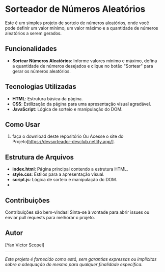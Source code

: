 # Sorteador de Números Aleatórios

Este é um simples projeto de sorteio de números aleatórios, onde você pode definir um valor mínimo, um valor máximo e a quantidade de números aleatórios a serem gerados. 

## Funcionalidades

- **Sortear Números Aleatórios**: Informe valores mínimo e máximo, defina a quantidade de números desejados e clique no botão "Sortear" para gerar os números aleatórios.

## Tecnologias Utilizadas

- **HTML**: Estrutura básica da página.
- **CSS**: Estilização da página para uma apresentação visual agradável.
- **JavaScript**: Lógica de sorteio e manipulação do DOM.

## Como Usar

1. faça o download deste repositório Ou Acesse o site do Projeto[https://devsorteador-devclub.netlify.app/].

## Estrutura de Arquivos

- **index.html**: Página principal contendo a estrutura HTML.
- **style.css**: Estilos para a apresentação visual.
- **script.js**: Lógica de sorteio e manipulação do DOM.
- 
## Contribuições

Contribuições são bem-vindas! Sinta-se à vontade para abrir issues ou enviar pull requests para melhorar o projeto.

## Autor

[Yan Victor Scopel]

---

*Este projeto é fornecido como está, sem garantias expressas ou implícitas sobre a adequação do mesmo para qualquer finalidade específica.*
